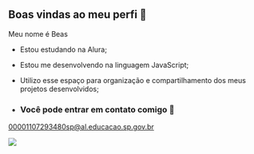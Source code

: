 ## Boas vindas ao meu perfi 💓

Meu nome é Beas

- Estou estudando na Alura;
- Estou me desenvolvendo na linguagem JavaScript;
- Utilizo esse espaço para organização e compartilhamento dos meus projetos desenvolvidos;

- ### Você pode entrar em contato comigo 📧
00001107293480sp@al.educacao.sp.gov.br

![](https://tenor.com/pt-BR/view/annoyed-disgust-inside-out-2-bored-ugh-gif-5067899508505206834)
